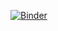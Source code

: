 [![Binder](https://mybinder.org/badge_logo.svg)](https://mybinder.org/v2/gh/mrurao/mrurao.github.io/HEAD?labpath=index.ipynb)
